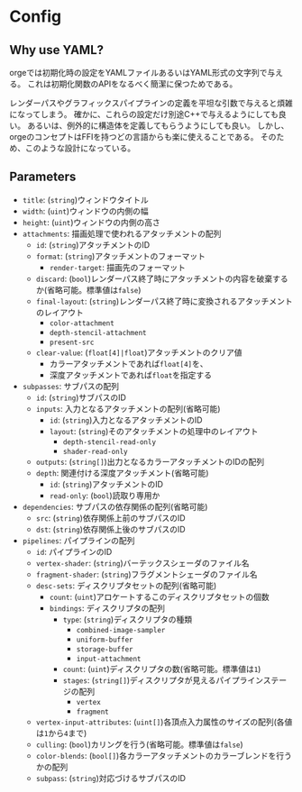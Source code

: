 # Config

## Why use YAML?

orgeでは初期化時の設定をYAMLファイルあるいはYAML形式の文字列で与える。
これは初期化関数のAPIをなるべく簡潔に保つためである。

レンダーパスやグラフィックスパイプラインの定義を平坦な引数で与えると煩雑になってしまう。
確かに、これらの設定だけ別途C++で与えるようにしても良い。
あるいは、例外的に構造体を定義してもらうようにしても良い。
しかし、orgeのコンセプトはFFIを持つどの言語からも楽に使えることである。
そのため、このような設計になっている。

## Parameters

- `title`: (`string`)ウィンドウタイトル
- `width`: (`uint`)ウィンドウの内側の幅
- `height`: (`uint`)ウィンドウの内側の高さ
- `attachments`: 描画処理で使われるアタッチメントの配列
  - `id`: (`string`)アタッチメントのID
  - `format`: (`string`)アタッチメントのフォーマット
    - `render-target`: 描画先のフォーマット
  - `discard`: (`bool`)レンダーパス終了時にアタッチメントの内容を破棄するか(省略可能。標準値は`false`)
  - `final-layout`: (`string`)レンダーパス終了時に変換されるアタッチメントのレイアウト
    - `color-attachment`
    - `depth-stencil-attachment`
    - `present-src`
  - `clear-value`: (`float[4]|float`)アタッチメントのクリア値
    - カラーアタッチメントであれば`float[4]`を、
    - 深度アタッチメントであれば`float`を指定する
- `subpasses`: サブパスの配列
  - `id`: (`string`)サブパスのID
  - `inputs`: 入力となるアタッチメントの配列(省略可能)
    - `id`: (`string`)入力となるアタッチメントのID
    - `layout`: (`string`)そのアタッチメントの処理中のレイアウト
      - `depth-stencil-read-only`
      - `shader-read-only`
  - `outputs`: (`string[]`)出力となるカラーアタッチメントのIDの配列
  - `depth`: 関連付ける深度アタッチメント(省略可能)
    - `id`: (`string`)アタッチメントのID
    - `read-only`: (`bool`)読取り専用か
- `dependencies`: サブパスの依存関係の配列(省略可能)
  - `src`: (`string`)依存関係上前のサブパスのID
  - `dst`: (`string`)依存関係上後のサブパスのID
- `pipelines`: パイプラインの配列
  - `id`: パイプラインのID
  - `vertex-shader`: (`string`)バーテックスシェーダのファイル名
  - `fragment-shader`: (`string`)フラグメントシェーダのファイル名
  - `desc-sets`: ディスクリプタセットの配列(省略可能)
    - `count`: (`uint`)アロケートするこのディスクリプタセットの個数
    - `bindings`: ディスクリプタの配列
      - `type`: (`string`)ディスクリプタの種類
        - `combined-image-sampler`
        - `uniform-buffer`
        - `storage-buffer`
        - `input-attachment`
      - `count`: (`uint`)ディスクリプタの数(省略可能。標準値は`1`)
      - `stages`: (`string[]`)ディスクリプタが見えるパイプラインステージの配列
        - `vertex`
        - `fragment`
  - `vertex-input-attributes`: (`uint[]`)各頂点入力属性のサイズの配列(各値は`1`から`4`まで)
  - `culling`: (`bool`)カリングを行う(省略可能。標準値は`false`)
  - `color-blends`: (`bool[]`)各カラーアタッチメントのカラーブレンドを行うかの配列
  - `subpass`: (`string`)対応づけるサブパスのID

